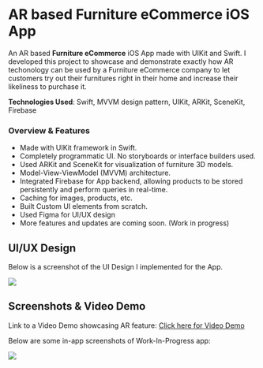 # AR based Furniture eCommerce iOS App

An AR based **Furniture eCommerce** iOS App made with UIKit and Swift. I developed this project to showcase and demonstrate exactly how AR techonology can be used by a Furniture eCommerce company to let customers try out their furnitures right in their home and increase their likeliness to purchase it.

**Technologies Used**: Swift, MVVM design pattern, UIKit, ARKit, SceneKit, Firebase

### Overview & Features

- Made with UIKit framework in Swift.
- Completely programmatic UI. No storyboards or interface builders used.
- Used ARKit and SceneKit for visualization of furniture 3D models.
- Model-View-ViewModel (MVVM) architecture.
- Integrated Firebase for App backend, allowing products to be stored persistently and perform queries in real-time.
- Caching for images, products, etc.
- Built Custom UI elements from scratch.
- Used Figma for UI/UX design
- More features and updates are coming soon. (Work in progress)

## UI/UX Design

Below is a screenshot of the UI Design I implemented for the App.

![](https://i.ibb.co/c8dvv4J/Screenshot-2021-04-14-at-10-09-49-AM.png)

## Screenshots & Video Demo

Link to a Video Demo showcasing AR feature: [Click here for Video Demo](https://youtu.be/kMHFu1VT5Xo)

Below are some in-app screenshots of Work-In-Progress app:

![](https://i.ibb.co/cwpSNmM/AR-Shot-Screenshots-PNG.png)
